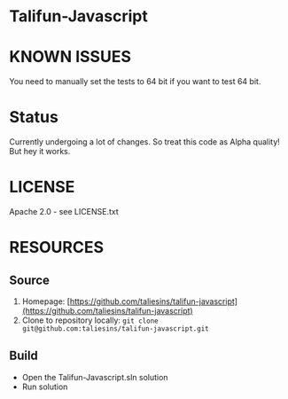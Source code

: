 Talifun-Javascript
==================

# KNOWN ISSUES

You need to manually set the tests to 64 bit if you want to test 64 bit.

# Status

Currently undergoing a lot of changes. So treat this code as Alpha quality! But hey it works.

# LICENSE
Apache 2.0 - see LICENSE.txt

# RESOURCES
## Source
1. Homepage: [https://github.com/taliesins/talifun-javascript](https://github.com/taliesins/talifun-javascript)
2. Clone to repository locally: `git clone git@github.com:taliesins/talifun-javascript.git`

## Build
* Open the Talifun-Javascript.sln solution
* Run solution
